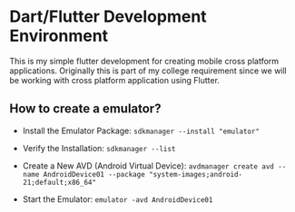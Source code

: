 # Dart/Flutter Development Environment

This is my simple flutter development for creating mobile cross platform applications.
Originally this is part of my college requirement since we will be working with cross
platform application using Flutter.

## How to create a emulator?

- Install the Emulator Package:
`sdkmanager --install "emulator"`

- Verify the Installation:
`sdkmanager --list`

- Create a New AVD (Android Virtual Device):
`avdmanager create avd --name AndroidDevice01 --package "system-images;android-21;default;x86_64"`

- Start the Emulator:
`emulator -avd AndroidDevice01`